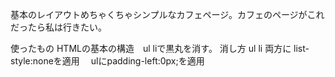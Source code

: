 基本のレイアウトめちゃくちゃシンプルなカフェページ。カフェのページがこれだったら私は行きたい。

使ったもの
HTMLの基本の構造　ul liで黒丸を消す。
消し方
ul li 両方に 
list-style:noneを適用　
ulにpadding-left:0px;を適用


